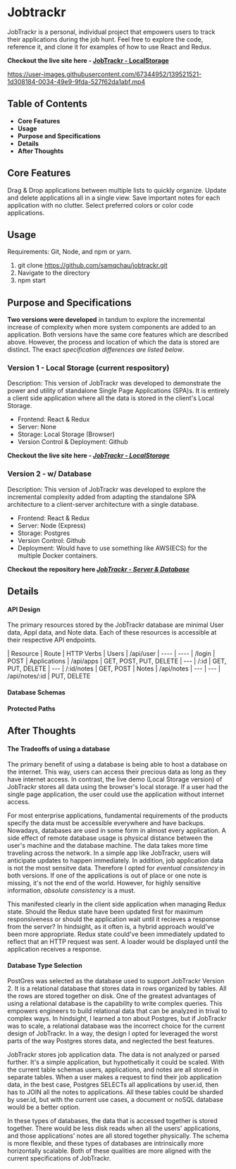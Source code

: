 # Jobtrackr
JobTrackr is a personal, individual project that empowers users to track their applications during the job hunt. 
Feel free to explore the code, reference it, and clone it for examples of how to use React and Redux.

**Checkout the live site here - [JobTrackr - LocalStorage](https://samqchau.github.io/jobtrackr/)**

https://user-images.githubusercontent.com/67344952/139521521-1d308184-0034-49e9-9fda-527f62da1abf.mp4

## Table of Contents
  * **Core Features**
  * **Usage**
  * **Purpose and Specifications**
  * **Details**
  * **After Thoughts**

## Core Features
Drag & Drop applications between multiple lists to quickly organize.
Update and delete applications all in a single view.
Save important notes for each application with no clutter.
Select preferred colors or color code applications.

## Usage
Requirements: Git, Node, and npm or yarn.

1. git clone https://github.com/samqchau/jobtrackr.git
2. Navigate to the directory
3. npm start

## Purpose and Specifications
**Two versions were developed** in tandum to explore the incremental increase of complexity when more system components are added to an application.
Both versions have the same core features which are described above. However, the process and location of which the data is stored are distinct. The exact *specification differences are listed below*.

### Version 1 - Local Storage (current respository)
Description: This version of JobTrackr was developed to demonstrate the power and utility of standalone Single Page Applications (SPA)s. It is entirely a client side application where all the data is stored in the client's Local Storage.
  * Frontend: React & Redux
  * Server: None
  * Storage: Local Storage (Browser)
  * Version Control & Deployment: Github

**Checkout the live site here - *[JobTrackr - LocalStorage](https://samqchau.github.io/jobtrackr/)***

### Version 2 - w/ Database
Description: This version of JobTrackr was developed to explore the incremental complexity added from adapting the standalone SPA architecture to a client-server architecture with a single database.
  * Frontend: React & Redux
  * Server: Node (Express)
  * Storage: Postgres
  * Version Control: Github
  * Deployment: Would have to use something like AWS(ECS) for the multiple Docker containers.

**Checkout the repository here *[JobTrackr - Server & Database](https://github.com/samqchau/job-tracker)***

## Details
   #### API Design
   The primary resources stored by the JobTrackr database are minimal User data, Appl data, and Note data.
   Each of these resources is accessible at their respective API endpoints.
   
   | Resource | Route | HTTP Verbs 
   | Users | /api/user | ---- 
   | ---- | /login | POST
   | Applications | /api/apps | GET, POST, PUT, DELETE
   | --- | /:id | GET, PUT, DELETE
   | --- | /:id/notes | GET, POST
   | Notes | /api/notes | ---
   | --- | /api/notes/:id | PUT, DELETE
   
   #### Database Schemas
   #### Protected Paths

## After Thoughts
   #### The Tradeoffs of using a database
   The primary benefit of using a database is being able to host a database on the internet. This way, users can access their precious data as long as they have internet access. In contrast, the live demo (Local Storage version) of JobTrackr stores all data using the browser's local storage. If a user had the single page application, the user could use the application without internet access.
    
   For most enterprise applications, fundamental requirements of the products specify the data must be accessible everywhere and have backups. Nowadays, databases are used in some form in almost every application. A side effect of remote database usage is physical distance between the user's machine and the database machine. The data takes more time traveling across the network. In a simple app like JobTrackr, users will anticipate updates to happen immediately. In addition, job application data is not the most sensitve data. Therefore I opted for *eventual consistency* in both versions. If one of the applications is out of place or one note is missing, it's not the end of the world. However, for highly sensitive information, *absolute consistency* is a must. 
    
   This manifested clearly in the client side application when managing Redux state. Should the Redux state have been updated first for maximum responsiveness or should the application wait until it recieves a response from the server? In hindsight, as it often is, a hybrid approach would've been more appropriate. Redux state could've been immediately updated to reflect that an HTTP request was sent. A loader would be displayed until the application receives a response.
    
   #### Database Type Selection
   PostGres was selected as the database used to support JobTrackr Version 2. It is a relational database that stores data in rows organized by tables. All the rows are stored together on disk. One of the greatest advantages of using a relational database is the capability to write complex queries. This empowers engineers to build relational data that can be analyzed in trival to complex ways. In hindsight, I learned a ton about Postgres, but if JobTrackr was to scale, a relational database was the incorrect choice for the current design of JobTrackr. In a way, the design I opted for leveraged the worst parts of the way Postgres stores data, and neglected the best features.
   
   JobTrackr stores job application data. The data is not analyzed or parsed further. It's a simple application, but hypothetically it could be scaled. With the current table schemas users, applications, and notes are all stored in separate tables. When a user makes a request to find their job application data, in the best case, Postgres SELECTs all applications by user.id, then has to JOIN all the notes to applications. All these tables could be sharded by user.id, but with the current use cases, a document or noSQL database would be a better option.
   
   In these types of databases, the data that is accessed together is stored together. There would be less disk reads when all the users' applications, and those applications' notes are all stored together physically. The schema is more flexible, and these types of databases are intrinsically more horizontally scalable. Both of these qualities are more aligned with the current specifications of JobTrackr.
